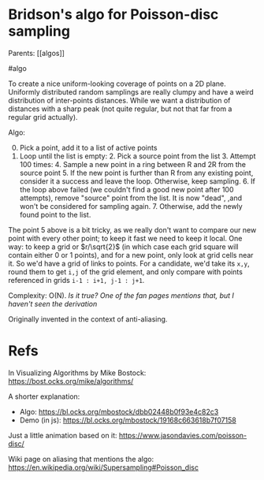 # Bridson's algo for Poisson-disc sampling

Parents: [[algos]]

#algo

To create a nice uniform-looking coverage of points on a 2D plane. Uniformly distributed random samplings are really clumpy and have a weird distribution of inter-points distances. While we want a distribution of distances with a sharp peak (not quite regular, but not that far from a regular grid actually).

Algo:

0. Pick a point, add it to a list of active points
1. Loop until the list is empty:
    2. Pick a source point from the list
    3. Attempt 100 times:
        4. Sample a new point in a ring between R and 2R from the source point
        5. If the new point is further than R from any existing point, consider it a success and leave the loop. Otherwise, keep sampling.
    6. If the loop above failed (we couldn't find a good new point after 100 attempts), remove "source" point from the list. It is now "dead", ,and won't be considered for sampling again.
    7. Otherwise, add the newly found point to the list.

The point 5 above is a bit tricky, as we really don't want to compare our new point with every other point; to keep it fast we need to keep it local. One way: to keep a grid or $r/\sqrt{2}$ (in which case each grid square will contain either 0 or 1 points), and for a new point, only look at grid cells near it. So we'd have a grid of links to points. For a candidate, we'd take its `x,y`, round them to get `i,j` of the grid element, and only compare with points referenced in grids `i-1 : i+1, j-1 : j+1`.

Complexity: O(N). _Is it true? One of the fan pages mentions that, but I haven't seen the derivation_

Originally invented in the context of anti-aliasing.

# Refs

In Visualizing Algorithms by Mike Bostock: https://bost.ocks.org/mike/algorithms/

A shorter explanation: 
* Algo: https://bl.ocks.org/mbostock/dbb02448b0f93e4c82c3
* Demo (in js): https://bl.ocks.org/mbostock/19168c663618b7f07158

Just a little animation based on it: https://www.jasondavies.com/poisson-disc/

Wiki page on aliasing that mentions the algo: https://en.wikipedia.org/wiki/Supersampling#Poisson_disc